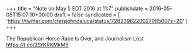 +++
title = "Note on May 5 EDT 2016 at 11:7"
publishdate = 2016-05-05T15:07:10+00:00
draft = false
syndicated = [ 'https://twitter.com/chrisjohndeluca/status/728239622002708500?s=20' ]
+++

The Republican Horse Race Is Over, and Journalism Lost https://t.co/2SrKRKMkM5
